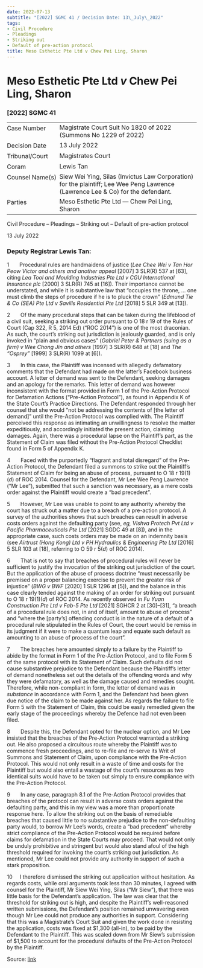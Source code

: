 ```yaml
---
date: 2022-07-13
subtitle: "[2022] SGMC 41 / Decision Date: 13\_July\_2022"
tags:
- Civil Procedure
- Pleadings
- Striking out
- Default of pre-action protocol
title: Meso Esthetic Pte Ltd v Chew Pei Ling, Sharon
---
```

# Meso Esthetic Pte Ltd _v_ Chew Pei Ling, Sharon  

### \[2022\] SGMC 41

<table id="info-table"><tbody><tr class="info-row"><td class="txt-label" style="padding: 4px 0px; white-space: nowrap" valign="top">Case Number</td><td class="txt-body">Magistrate Court Suit No 1820 of 2022 (Summons No 1229 of 2022)</td></tr><tr class="info-row"><td class="txt-label" style="padding: 4px 0px; white-space: nowrap" valign="top">Decision Date</td><td class="txt-body">13 July 2022</td></tr><tr class="info-row"><td class="txt-label" style="padding: 4px 0px; white-space: nowrap" valign="top">Tribunal/Court</td><td class="txt-body">Magistrates Court</td></tr><tr class="info-row"><td class="txt-label" style="padding: 4px 0px; white-space: nowrap" valign="top">Coram</td><td class="txt-body">Lewis Tan</td></tr><tr class="info-row"><td class="txt-label" style="padding: 4px 0px; white-space: nowrap" valign="top">Counsel Name(s)</td><td class="txt-body">Siew Wei Ying, Silas (Invictus Law Corporation) for the plaintiff; Lee Wee Peng Lawrence (Lawrence Lee &amp; Co) for the defendant.</td></tr><tr class="info-row"><td class="txt-label" style="padding: 4px 0px; white-space: nowrap" valign="top">Parties</td><td class="txt-body">Meso Esthetic Pte Ltd — Chew Pei Ling, Sharon</td></tr></tbody></table>

Civil Procedure – Pleadings – Striking out – Default of pre-action protocol

13 July 2022

### Deputy Registrar Lewis Tan:

1       Procedural rules are handmaidens of justice (_Lee Chee Wei v Tan Hor Peow Victor and others and another appeal_ <span class="citation">\[2007\] 3 SLR(R) 537</span> at \[63\], citing _Lea Tool and Moulding Industries Pte Ltd v CGU International Insurance plc_ <span class="citation">\[2000\] 3 SLR(R) 745</span> at \[16\]). Their importance cannot be understated, and while it is substantive law that “occupies the throne, … one must climb the steps of procedure if he is to pluck the crown” (_Edmund Tie & Co (SEA) Pte Ltd v Savills Residential Pte Ltd_ <span class="citation">\[2018\] 5 SLR 349</span> at \[13\]).

2       Of the many procedural steps that can be taken during the lifeblood of a civil suit, seeking a striking out order pursuant to O 18 r 19 of the Rules of Court (Cap 322, R 5, 2014 Ed) (“ROC 2014”) is one of the most draconian. As such, the court’s striking out jurisdiction is jealously guarded, and is only invoked in “plain and obvious cases” (_Gabriel Peter & Partners (suing as a firm) v Wee Chong Jin and others_ \[1997\] 3 SLR(R) 648 at \[18\] and _The “Osprey”_ <span class="citation">\[1999\] 3 SLR(R) 1099</span> at \[6\]).

3       In this case, the Plaintiff was incensed with allegedly defamatory comments that the Defendant had made on the latter’s Facebook business account. A letter of demand was sent to the Defendant, seeking damages and an apology for the remarks. This letter of demand was however inconsistent with the format provided in Form 1 of the Pre-Action Protocol for Defamation Actions (“Pre-Action Protocol”), as found in Appendix K of the State Court’s Practice Directions. The Defendant responded through her counsel that she would “not be addressing the contents of \[the letter of demand\]” until the Pre-Action Protocol was complied with. The Plaintiff perceived this response as intimating an unwillingness to resolve the matter expeditiously, and accordingly initiated the present action, claiming damages. Again, there was a procedural lapse on the Plaintiff’s part, as the Statement of Claim was filed without the Pre-Action Protocol Checklist found in Form 5 of Appendix K.

4       Faced with the purportedly “flagrant and total disregard” of the Pre-Action Protocol, the Defendant filed a summons to strike out the Plaintiff’s Statement of Claim for being an abuse of process, pursuant to O 18 r 19(1)(_d_) of ROC 2014. Counsel for the Defendant, Mr Lee Wee Peng Lawrence (“Mr Lee”), submitted that such a sanction was necessary, as a mere costs order against the Plaintiff would create a “bad precedent”.

5       However, Mr Lee was unable to point to any authority whereby the court has struck out a matter due to a breach of a pre-action protocol. A survey of the authorities shows that such breaches can result in adverse costs orders against the defaulting party (see, _eg, Vishva Protech Pvt Ltd v Pacific Pharmaceuticals Pte Ltd_ <span class="citation">\[2021\] SGDC 49</span> at \[8\]), and in the appropriate case, such costs orders may be made on an indemnity basis (see _Airtrust (Hong Kong) Ltd v PH Hydraulics & Engineering Pte Ltd_ <span class="citation">\[2016\] 5 SLR 103</span> at \[18\], referring to O 59 r 5(_d_) of ROC 2014).

6       That is not to say that breaches of procedural rules will never be sufficient to justify the invocation of the striking out jurisdiction of the court. But the application of the abuse of process doctrine “must necessarily be premised on a proper balancing exercise to prevent the greater risk of injustice” (_BWG v BWF_ <span class="citation">\[2020\] 1 SLR 1296</span> at \[5\]), and the balance in this case clearly tended against the making of an order for striking out pursuant to O 18 r 19(1)(_d_) of ROC 2014. As recently observed in _Fu Yuan Construction Pte Ltd v Fab-5 Pte Ltd_ <span class="citation">\[2021\] SGHCR 2</span> at \[30\]–\[31\], “a breach of a procedural rule does not, in and of itself, amount to abuse of process” and “where the \[party’s\] offending conduct is in the nature of a default of a procedural rule stipulated in the Rules of Court, the court would be remiss in its judgment if it were to make a quantum leap and equate such default as amounting to an abuse of process of the court”.

7       The breaches here amounted simply to a failure by the Plaintiff to abide by the format in Form 1 of the Pre-Action Protocol, and to file Form 5 of the same protocol with its Statement of Claim. Such defaults did not cause substantive prejudice to the Defendant because the Plaintiff’s letter of demand nonetheless set out the details of the offending words and why they were defamatory, as well as the damage caused and remedies sought. Therefore, while non-compliant in form, the letter of demand was _in substance_ in accordance with Form 1, and the Defendant had been given due notice of the claim to be made against her. As regards the failure to file Form 5 with the Statement of Claim, this could be easily remedied given the early stage of the proceedings whereby the Defence had not even been filed.

8       Despite this, the Defendant opted for the nuclear option, and Mr Lee insisted that the breaches of the Pre-Action Protocol warranted a striking out. He also proposed a circuitous route whereby the Plaintiff was to commence fresh proceedings, and to re-file and re-serve its Writ of Summons and Statement of Claim, upon compliance with the Pre-Action Protocol. This would not only result in a waste of time and costs for the Plaintiff but would also entail a wastage of the court’s resources as two identical suits would have to be taken out simply to ensure compliance with the Pre-Action Protocol.

9       In any case, paragraph 8.1 of the Pre-Action Protocol provides that breaches of the protocol can result in adverse costs orders against the defaulting party, and this in my view was a more than proportionate response here. To allow the striking out on the basis of remediable breaches that caused little to no substantive prejudice to the non-defaulting party would, to borrow Mr Lee’s words, create a “bad precedent” whereby strict compliance of the Pre-Action Protocol would be required before claims for defamation in the State Courts may proceed. That would not only be unduly prohibitive and stringent but would also stand afoul of the high threshold required for invoking the court’s striking out jurisdiction. As mentioned, Mr Lee could not provide any authority in support of such a stark proposition.

10     I therefore dismissed the striking out application without hesitation. As regards costs, while oral arguments took less than 30 minutes, I agreed with counsel for the Plaintiff, Mr Siew Wei Ying, Silas (“Mr Siew”), that there was little basis for the Defendant’s application. The law was clear that the threshold for striking out is high, and despite the Plaintiff’s well-reasoned written submissions, the Defendant’s position remained unwavering even though Mr Lee could not produce any authorities in support. Considering that this was a Magistrate’s Court Suit and given the work done in resisting the application, costs was fixed at $1,300 (all-in), to be paid by the Defendant to the Plaintiff. This was scaled down from Mr Siew’s submission of $1,500 to account for the procedural defaults of the Pre-Action Protocol by the Plaintiff.


Source: [link](https://www.lawnet.sg:443/lawnet/web/lawnet/free-resources?p_p_id=freeresources_WAR_lawnet3baseportlet&p_p_lifecycle=1&p_p_state=normal&p_p_mode=view&_freeresources_WAR_lawnet3baseportlet_action=openContentPage&_freeresources_WAR_lawnet3baseportlet_docId=%2FJudgment%2F27735-SSP.xml)